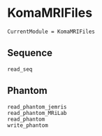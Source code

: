 # KomaMRIFiles

```@meta
CurrentModule = KomaMRIFiles
```

## Sequence

```@docs
read_seq
```

## Phantom

```@docs
read_phantom_jemris
read_phantom_MRiLab
read_phantom
write_phantom
```